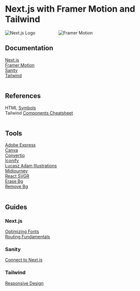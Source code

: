 # Next.js with Framer Motion and Tailwind

![Next.js Logo](https://external-content.duckduckgo.com/iu/?u=https%3A%2F%2Fseeklogo.com%2Fimages%2FN%2Fnext-js-logo-7929BCD36F-seeklogo.com.png&f=1&nofb=1&ipt=b462afc5b9c7989b7862fb8ad2d238d207c28cf83132faf81e3d7234e93a9741&ipo=images) &emsp; &emsp; &emsp; &emsp; ![Framer Motion](https://external-content.duckduckgo.com/iu/?u=https%3A%2F%2Fseeklogo.com%2Fimages%2FF%2Fframer-motion-logo-DA1E33CAA1-seeklogo.com.png&f=1&nofb=1&ipt=2f3d9d720b2c1d280c1718550efe0f96325e55346b224270ccf71168d95babca&ipo=images)

## Documentation

[Next.js](https://nextjs.org/)<br>
[Framer Motion](https://www.framer.com/motion/)<br>
[Sanity](https://www.sanity.io)<br>
[Tailwind](https://tailwindcss.com/)<br>
<br>

## References

HTML [Symbols](https://www.toptal.com/designers/htmlarrows/symbols/)<br>
Tailwind [Components Cheatsheet](https://tailwindcomponents.com/cheatsheet/)<br>
<br>

## Tools

[Adobe Express](https://www.adobe.com/express/)<br>
[Canva](https://www.canva.com/)<br>
[Convertio](https://convertio.io)<br>
[Iconify](https://iconify.design/)<br>
[Lucasz Adam Illustrations](https://lukaszadam.com/illustrations)<br>
[Midjourney](https://www.midjourney.com/home/?callbackUrl=%2Fapp%2F)<br>
[React SVGR](https://react-svgr.com/)<br>
[Erase Bg](https://www.erase.bg)<br>
[Remove Bg](https://www.remove.bg)<br>
<br>

## Guides

### Next.js

[Optimizing Fonts](https://nextjs.org/docs/basic-features/font-optimization)<br>
[Routing Fundamentals](https://beta.nextjs.org/docs/routing/fundamentals)<br>

### Sanity

[Connect to Next.js](https://www.sanity.io/docs/connect-your-content-to-next-js)<br>

### Tailwind

[Responsive Design](https://tailwindcss.com/docs/responsive-design)<br>
<br>
